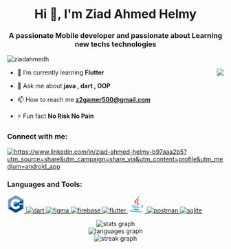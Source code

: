 <h1 align="center">Hi 👋, I'm Ziad Ahmed Helmy</h1>
<h3 align="center">A passionate Mobile developer and passionate about Learning new techs technologies</h3>

<p align="left"> <img src="https://komarev.com/ghpvc/?username=ziadahmedh&label=Profile%20views&color=0e75b6&style=flat" alt="ziadahmedh" /> </p>

<img align="right" height="150" src="https://www.icegif.com/wp-content/uploads/2024/04/berserk-icegif-9.gif"  />

- 🌱 I’m currently learning **Flutter**

- 💬 Ask me about **java , dart , OOP**

- 📫 How to reach me **z2gamer500@gmail.com**

- ⚡ Fun fact **No Risk No Pain**

<h3 align="left">Connect with me:</h3>
<p align="left">
<a href="https://linkedin.com/in/https://www.linkedin.com/in/ziad-ahmed-helmy-b97aaa2b5?utm_source=share&utm_campaign=share_via&utm_content=profile&utm_medium=android_app" target="blank"><img align="center" src="https://raw.githubusercontent.com/rahuldkjain/github-profile-readme-generator/master/src/images/icons/Social/linked-in-alt.svg" alt="https://www.linkedin.com/in/ziad-ahmed-helmy-b97aaa2b5?utm_source=share&utm_campaign=share_via&utm_content=profile&utm_medium=android_app" height="30" width="40" /></a>
</p>

<h3 align="left">Languages and Tools:</h3>
<p align="left"> <a href="https://www.w3schools.com/cpp/" target="_blank" rel="noreferrer"> <img src="https://raw.githubusercontent.com/devicons/devicon/master/icons/cplusplus/cplusplus-original.svg" alt="cplusplus" width="40" height="40"/> </a> <a href="https://dart.dev" target="_blank" rel="noreferrer"> <img src="https://www.vectorlogo.zone/logos/dartlang/dartlang-icon.svg" alt="dart" width="40" height="40"/> </a> <a href="https://www.figma.com/" target="_blank" rel="noreferrer"> <img src="https://www.vectorlogo.zone/logos/figma/figma-icon.svg" alt="figma" width="40" height="40"/> </a> <a href="https://firebase.google.com/" target="_blank" rel="noreferrer"> <img src="https://www.vectorlogo.zone/logos/firebase/firebase-icon.svg" alt="firebase" width="40" height="40"/> </a> <a href="https://flutter.dev" target="_blank" rel="noreferrer"> <img src="https://www.vectorlogo.zone/logos/flutterio/flutterio-icon.svg" alt="flutter" width="40" height="40"/> </a> <a href="https://www.java.com" target="_blank" rel="noreferrer"> <img src="https://raw.githubusercontent.com/devicons/devicon/master/icons/java/java-original.svg" alt="java" width="40" height="40"/> </a> <a href="https://postman.com" target="_blank" rel="noreferrer"> <img src="https://www.vectorlogo.zone/logos/getpostman/getpostman-icon.svg" alt="postman" width="40" height="40"/> </a> <a href="https://www.sqlite.org/" target="_blank" rel="noreferrer"> <img src="https://www.vectorlogo.zone/logos/sqlite/sqlite-icon.svg" alt="sqlite" width="40" height="40"/> </a> </p>

<div align="center">
  <img src="https://github-readme-stats.vercel.app/api?username=ZiadAhmedH&hide_title=false&hide_rank=false&show_icons=true&include_all_commits=true&count_private=true&disable_animations=false&theme=dark&locale=en&hide_border=false" height="148" alt="stats graph" /> <br>
  <img src="https://github-readme-stats.vercel.app/api/top-langs?username=ZiadAhmedH&locale=en&hide_title=false&layout=compact&card_width=320&langs_count=4&theme=dark&hide_border=true" height="130" alt="languages graph" /> <br>
  <img src="https://streak-stats.demolab.com?user=ZiadAhmedH&locale=en&mode=daily&theme=dark&hide_border=false&border_radius=5" height="150" alt="streak graph"  />
</div>





